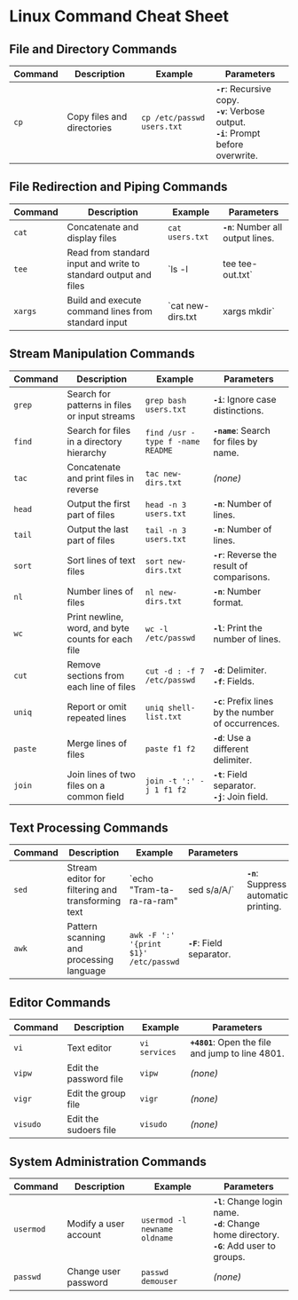# Linux Command Cheat Sheet

## File and Directory Commands

| Command | Description                | Example                    | Parameters                                                                                   |
| ------- | -------------------------- | -------------------------- | -------------------------------------------------------------------------------------------- |
| `cp`    | Copy files and directories | `cp /etc/passwd users.txt` | **`-r`**: Recursive copy.<br>**`-v`**: Verbose output.<br>**`-i`**: Prompt before overwrite. |

## File Redirection and Piping Commands

| Command | Description                                                     | Example           | Parameters                         |
| ------- | --------------------------------------------------------------- | ----------------- | ---------------------------------- |
| `cat`   | Concatenate and display files                                   | `cat users.txt`   | **`-n`**: Number all output lines. |
| `tee`   | Read from standard input and write to standard output and files | `ls -l            | tee tee-out.txt`                   |
| `xargs` | Build and execute command lines from standard input             | `cat new-dirs.txt | xargs mkdir`                       |

## Stream Manipulation Commands

| Command | Description                                        | Example                          | Parameters                                           |
| ------- | -------------------------------------------------- | -------------------------------- | ---------------------------------------------------- |
| `grep`  | Search for patterns in files or input streams      | `grep bash users.txt`            | **`-i`**: Ignore case distinctions.                  |
| `find`  | Search for files in a directory hierarchy          | `find /usr -type f -name README` | **`-name`**: Search for files by name.               |
| `tac`   | Concatenate and print files in reverse             | `tac new-dirs.txt`               | _(none)_                                             |
| `head`  | Output the first part of files                     | `head -n 3 users.txt`            | **`-n`**: Number of lines.                           |
| `tail`  | Output the last part of files                      | `tail -n 3 users.txt`            | **`-n`**: Number of lines.                           |
| `sort`  | Sort lines of text files                           | `sort new-dirs.txt`              | **`-r`**: Reverse the result of comparisons.         |
| `nl`    | Number lines of files                              | `nl new-dirs.txt`                | **`-n`**: Number format.                             |
| `wc`    | Print newline, word, and byte counts for each file | `wc -l /etc/passwd`              | **`-l`**: Print the number of lines.                 |
| `cut`   | Remove sections from each line of files            | `cut -d : -f 7 /etc/passwd`      | **`-d`**: Delimiter.<br>**`-f`**: Fields.            |
| `uniq`  | Report or omit repeated lines                      | `uniq shell-list.txt`            | **`-c`**: Prefix lines by the number of occurrences. |
| `paste` | Merge lines of files                               | `paste f1 f2`                    | **`-d`**: Use a different delimiter.                 |
| `join`  | Join lines of two files on a common field          | `join -t ':' -j 1 f1 f2`         | **`-t`**: Field separator.<br>**`-j`**: Join field.  |

## Text Processing Commands

| Command | Description                                       | Example                               | Parameters                 |                                        |
| ------- | ------------------------------------------------- | ------------------------------------- | -------------------------- | -------------------------------------- |
| `sed`   | Stream editor for filtering and transforming text | `echo "Tram-ta-ra-ra-ram"             | sed s/a/A/`                | **`-n`**: Suppress automatic printing. |
| `awk`   | Pattern scanning and processing language          | `awk -F ':' '{print $1}' /etc/passwd` | **`-F`**: Field separator. |                                        |

## Editor Commands

| Command  | Description            | Example       | Parameters                                        |
| -------- | ---------------------- | ------------- | ------------------------------------------------- |
| `vi`     | Text editor            | `vi services` | **`+4801`**: Open the file and jump to line 4801. |
| `vipw`   | Edit the password file | `vipw`        | _(none)_                                          |
| `vigr`   | Edit the group file    | `vigr`        | _(none)_                                          |
| `visudo` | Edit the sudoers file  | `visudo`      | _(none)_                                          |

## System Administration Commands

| Command   | Description           | Example                      | Parameters                                                                                        |
| --------- | --------------------- | ---------------------------- | ------------------------------------------------------------------------------------------------- |
| `usermod` | Modify a user account | `usermod -l newname oldname` | **`-l`**: Change login name.<br>**`-d`**: Change home directory.<br>**`-G`**: Add user to groups. |
| `passwd`  | Change user password  | `passwd demouser`            | _(none)_                                                                                          |
